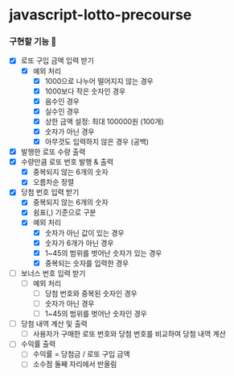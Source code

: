 # javascript-lotto-precourse

### 구현할 기능 🫧

- [x] 로또 구입 금액 입력 받기
    - [x] 예외 처리
        - [x] 1000으로 나누어 떨어지지 않는 경우
        - [x] 1000보다 작은 숫자인 경우
        - [x] 음수인 경우
        - [x] 실수인 경우
        - [x] 상한 금액 설정: 최대 100000원 (100개)
        - [x] 숫자가 아닌 경우
        - [x] 아무것도 입력하지 않은 경우 (공백)
- [x] 발행한 로또 수량 출력
- [x] 수량만큼 로또 번호 발행 & 출력
    - [x] 중복되지 않는 6개의 숫자
    - [x] 오름차순 정렬
- [x] 당첨 번호 입력 받기
    - [x] 중복되지 않는 6개의 숫자
    - [x] 쉼표(,) 기준으로 구분
    - [x] 예외 처리
        - [x] 숫자가 아닌 값이 있는 경우
        - [x] 숫자가 6개가 아닌 경우
        - [x] 1~45의 범위를 벗어난 숫자가 있는 경우
        - [x] 중복되는 숫자를 입력한 경우
- [ ] 보너스 번호 입력 받기
    - [ ] 예외 처리
        - [ ] 당첨 번호와 중복된 숫자인 경우
        - [ ] 숫자가 아닌 경우
        - [ ] 1~45의 범위를 벗어난 숫자인 경우
- [ ] 당첨 내역 계산 및 출력
    - [ ] 사용자가 구매한 로또 번호와 당첨 번호를 비교하여 당첨 내역 계산
- [ ] 수익률 출력
    - [ ] 수익률 = 당첨금 / 로또 구입 금액
    - [ ] 소수점 둘째 자리에서 반올림